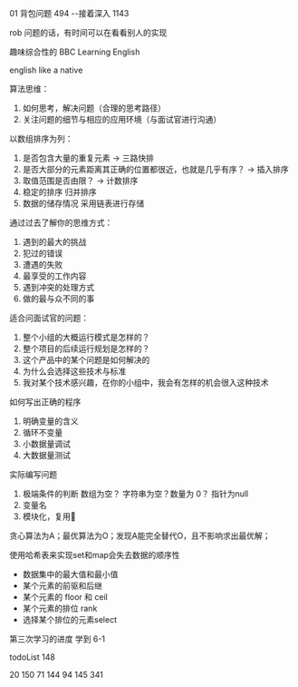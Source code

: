 01 背包问题
494 --接着深入
1143

rob 问题的话，有时间可以在看看别人的实现

趣味综合性的
BBC Learning English

english like a native


算法思维：
1. 如何思考，解决问题（合理的思考路径）
2. 关注问题的细节与相应的应用环境（与面试官进行沟通）

以数组排序为列：
1. 是否包含大量的重复元素 -> 三路快排
2. 是否大部分的元素距离其正确的位置都很近，也就是几乎有序？ ->  插入排序 
3. 取值范围是否由限？ -> 计数排序
4. 稳定的排序
    归并排序
5. 数据的储存情况
    采用链表进行存储


通过过去了解你的思维方式：
1. 遇到的最大的挑战
2. 犯过的错误
3. 遭遇的失败
4. 最享受的工作内容
5. 遇到冲突的处理方式
6. 做的最与众不同的事


适合问面试官的问题：
1. 整个小组的大概运行模式是怎样的？
2. 整个项目的后续运行规划是怎样的？
3. 这个产品中的某个问题是如何解决的
4. 为什么会选择这些技术与标准 
5. 我对某个技术感兴趣，在你的小组中，我会有怎样的机会很入这种技术


如何写出正确的程序
1. 明确变量的含义
2. 循环不变量
3. 小数据量调试
4. 大数据量测试


实际编写问题
1. 极端条件的判断
数组为空？ 字符串为空？数量为 0？ 指针为null
2. 变量名
3. 模块化，复用🌟

贪心算法为A；最优算法为O；发现A能完全替代O，且不影响求出最优解；

使用哈希表来实现set和map会失去数据的顺序性
- 数据集中的最大值和最小值
- 某个元素的前驱和后继
- 某个元素的 floor 和 ceil
- 某个元素的排位 rank
- 选择某个排位的元素select 

第三次学习的进度
学到
6-1

todoList
148

20
150
71
144
94
145
341